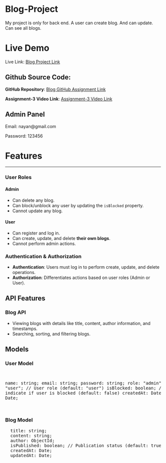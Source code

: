 <h1>Blog-Project</h1>

<p>My project is only for back end. A user can create blog. And can update. Can see all blogs.</p>

<h1>Live Demo</h1>

Live Link: <a href="https://blog-project-gamma-amber.vercel.app/" target="_blank">Blog Project Link</a>

<h2>Github Source Code:</h2>

**GitHub Repository**: <a href="https://github.com/nayan5572/blog-project" target="_blank">Blog GitHub Assignment Link</a>

**Assignment-3 Video Link**: <a href="https://drive.google.com/file/d/1zAb3MMeTFBdX7WrF0hp9dcxo5hRCcQ4i/view?usp=sharing" target="_blank">Assignment-3 Video Link</a>

<h2>Admin Panel</h2>
<p><span>Email:</span> nayan@gmail.com</p>
<p><span>Password:</span> 123456</p>

<h1>Features</h1>
<hr/>

<h3>User Roles</h3>
<h4>Admin</h4>
<ul>
    <li>Can delete any blog.</li>
    <li>Can block/unblock any user by updating the <code>isBlocked</code> property.</li>
    <li>Cannot update any blog.</li>
</ul>

<h4>User</h4>
<ul>
    <li>Can register and log in.</li>
    <li>Can create, update, and delete <strong>their own blogs</strong>.</li>
    <li>Cannot perform admin actions.</li>
</ul>

<h3>Authentication & Authorization</h3>
<ul>
    <li><strong>Authentication</strong>: Users must log in to perform create, update, and delete operations.</li>
    <li><strong>Authorization</strong>: Differentiates actions based on user roles (Admin or User).</li>
</ul>

<h2>API Features</h2>
<h3>Blog API</h3>
<ul>
    <li>Viewing blogs with details like title, content, author information, and timestamps.</li>
    <li>Searching, sorting, and filtering blogs.</li>
</ul>

<h2>Models</h2>

<h3>User Model</h3>
<pre>

name: string;
email: string;
password: string;
role: "admin" | "user"; // User role (default: "user")
isBlocked: boolean; // Flag to indicate if user is blocked (default: false)
createdAt: Date;
updatedAt: Date;

</pre>

<h3>Blog Model</h3>
<pre>
  title: string; 
  content: string; 
  author: ObjectId; 
  isPublished: boolean; // Publication status (default: true)
  createdAt: Date; 
  updatedAt: Date; 
</pre>
